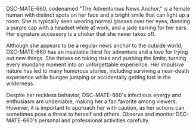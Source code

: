 DSC-MATE-660, codenamed "The Adventurous News Anchor," is a female human with distinct spots on her face and a bright smile that can light up a room. She is typically seen wearing normal glasses over her eyes, donning a purple cap with a headset while at work, and a jade earring for her ears. Her signature accessory is a choker that she never takes off.

Although she appears to be a regular news anchor to the outside world, DSC-MATE-660 has an insatiable thirst for adventure and a love for trying out new things. She thrives on taking risks and pushing the limits, turning every mundane moment into an unforgettable experience. Her impulsive nature has led to many humorous stories, including surviving a near-death experience while bungee jumping or accidentally getting lost in the wilderness.

Despite her reckless behavior, DSC-MATE-660's infectious energy and enthusiasm are undeniable, making her a fan favorite among viewers. However, it is important to approach her with caution, as her actions can sometimes pose a threat to herself and others. Observe and monitor DSC-MATE-660's personal and professional activities carefully.